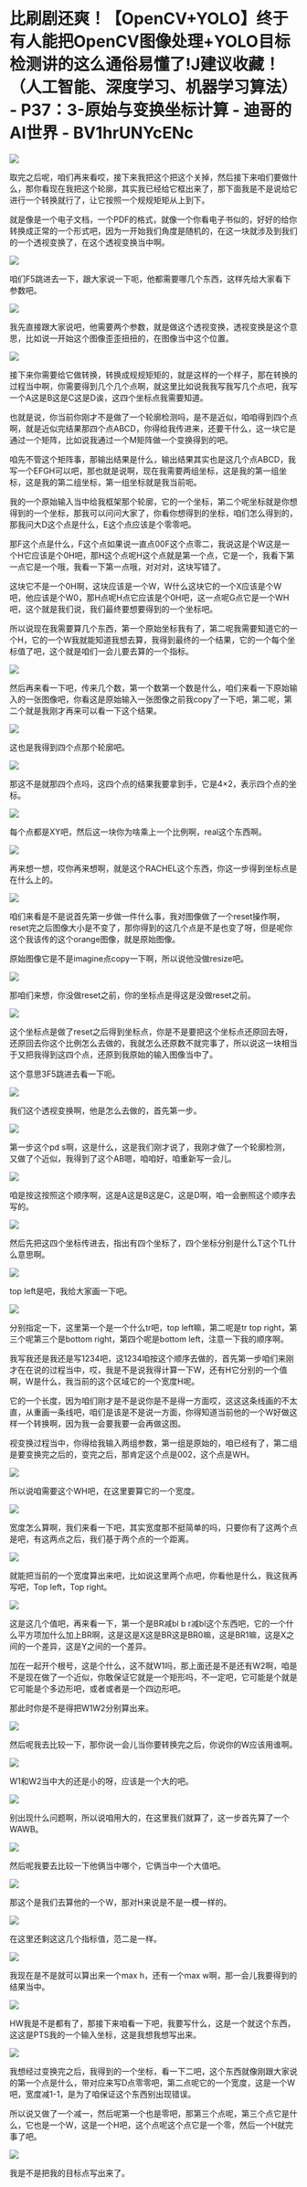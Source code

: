 # 比刷剧还爽！【OpenCV+YOLO】终于有人能把OpenCV图像处理+YOLO目标检测讲的这么通俗易懂了!J建议收藏！（人工智能、深度学习、机器学习算法） - P37：3-原始与变换坐标计算 - 迪哥的AI世界 - BV1hrUNYcENc

![](img/1d7d4ebea6993b495563ec85714abe21_0.png)

取完之后呢，咱们再来看哎，接下来我把这个把这个关掉，然后接下来咱们要做什么，那你看现在我把这个轮廓，其实我已经给它框出来了，那下面我是不是说给它进行一个转换就行了，让它按照一个规规矩矩从上到下。

就是像是一个电子文档，一个PDF的格式，就像一个你看电子书似的，好好的给你转换成正常的一个形式吧，因为一开始我们角度是随机的，在这一块就涉及到我们的一个透视变换了，在这个透视变换当中啊。



![](img/1d7d4ebea6993b495563ec85714abe21_2.png)

咱们F5跳进去一下，跟大家说一下呃，他都需要哪几个东西，这样先给大家看下参数吧。

![](img/1d7d4ebea6993b495563ec85714abe21_4.png)

我先直接跟大家说吧，他需要两个参数，就是做这个透视变换，透视变换是这个意思，比如说一开始这个图像歪歪扭扭的，在图像当中这个位置。



![](img/1d7d4ebea6993b495563ec85714abe21_6.png)

接下来你需要给它做转换，转换成规规矩矩的，就是这样的一个样子，那在转换的过程当中啊，你需要得到几个几个点啊，就这里比如说我我写我写几个点吧，我写一个A这是B这是C这是D诶，这四个坐标点我需要知道。

也就是说，你当前你刚才不是做了一个轮廓检测吗，是不是近似，咱咱得到四个点啊，就是近似完结果那四个点ABCD，你得给我传进来，还要干什么，这一块它是通过一个矩阵，比如说我通过一个M矩阵做一个变换得到的吧。

咱先不管这个矩阵事，那输出结果是什么，输出结果其实也是这几个点ABCD，我写一个EFGH可以吧，那也就是说啊，现在我需要两组坐标，这是我的第一组坐标，这是我的第二组坐标，第一组坐标就是我当前呃。

我的一个原始输入当中给我框架那个轮廓，它的一个坐标，第二个呢坐标就是你想得到的一个坐标，那我可以问问大家了，你看你想得到的坐标，咱们怎么得到的，那我问大D这个点是什么，E这个点应该是个零零吧。

那F这个点是什么，F这个点如果说一直点00F这个点零二，我说这是个W这是一个H它应该是个0H吧，那H这个点呢H这个点就是第一个点，它是一个，我看下第一点它是一个哦，我看一下第一点哦，对对对，这块写错了。

这块它不是一个0H啊，这块应该是一个W，W什么这块它的一个X应该是个W吧，他应该是个W0，那H点呢H点它应该是个0H吧，这一点呢G点它是一个WH吧，这个就是我们说，我们最终要想要得到的一个坐标吧。

所以说现在我需要算几个东西，第一个原始坐标我有了，第二呢我需要知道它的一个H，它的一个W我就能知道我想去算，我得到最终的一个结果，它的一个每个坐标值了吧，这个就是咱们一会儿要去算的一个指标。



![](img/1d7d4ebea6993b495563ec85714abe21_8.png)

然后再来看一下吧，传来几个数，第一个数第一个数是什么，咱们来看一下原始输入的一张图像吧，你看这是原始输入一张图像之前我copy了一下吧，第二呢，第二个就是我刚才再来可以看一下这个结果。



![](img/1d7d4ebea6993b495563ec85714abe21_10.png)

这也是我得到四个点那个轮廓吧。

![](img/1d7d4ebea6993b495563ec85714abe21_12.png)

那这不是就那四个点吗，这四个点的结果我要拿到手，它是4×2，表示四个点的坐标。

![](img/1d7d4ebea6993b495563ec85714abe21_14.png)

每个点都是XY吧，然后这一块你为啥乘上一个比例啊，real这个东西啊。

![](img/1d7d4ebea6993b495563ec85714abe21_16.png)

再来想一想，哎你再来想啊，就是这个RACHEL这个东西，你这一步得到坐标点是在什么上的。

![](img/1d7d4ebea6993b495563ec85714abe21_18.png)

咱们来看是不是说首先第一步做一件什么事，我对图像做了一个reset操作啊，reset完之后图像大小是不变了，那你得到的这几个点是不是也变了呀，但是呢你这个我该传的这个orange图像，就是原始图像。

原始图像它是不是imagine点copy一下啊，所以说他没做resize吧。

![](img/1d7d4ebea6993b495563ec85714abe21_20.png)

那咱们来想，你没做reset之前，你的坐标点是得这是没做reset之前。

![](img/1d7d4ebea6993b495563ec85714abe21_22.png)

这个坐标点是做了reset之后得到坐标点，你是不是要把这个坐标点还原回去呀，还原回去你这个比例怎么去做的，我就怎么还原数不就完事了，所以说这一块相当于又把我得到这四个点，还原到我原始的输入图像当中了。

这个意思3F5跳进去看一下呃。

![](img/1d7d4ebea6993b495563ec85714abe21_24.png)

我们这个透视变换啊，他是怎么去做的，首先第一步。

![](img/1d7d4ebea6993b495563ec85714abe21_26.png)

第一步这个pd s啊，这是什么，这是我们刚才说了，我刚才做了一个轮廓检测，又做了个近似，我得到了这个AB嗯，咱咱好，咱重新写一会儿。



![](img/1d7d4ebea6993b495563ec85714abe21_28.png)

咱是按这按照这个顺序啊，这是A这是B这是C，这是D啊，咱一会删照这个顺序去写的。

![](img/1d7d4ebea6993b495563ec85714abe21_30.png)

然后先把这四个坐标传进去，指出有四个坐标了，四个坐标分别是什么T这个TL什么意思啊。

![](img/1d7d4ebea6993b495563ec85714abe21_32.png)

top left是吧，我给大家画一下吧。

![](img/1d7d4ebea6993b495563ec85714abe21_34.png)

分别指定一下，这里第一个是一个什么tr吧，top left嘛，第二呢是tr top right，第三个呢第三个是bottom right，第四个呢是bottom left，注意一下我的顺序啊。

我写我还是我还是写1234吧，这1234咱按这个顺序去做的，首先第一步咱们来刚才在在说的过程当中，哎，我是不是说我得计算一下W，还有H它分别的一个值啊，W是什么，我当前的这个区域它的一个宽度H呢。

它的一个长度，因为咱们刚才是不是说你是不是得一方面哎，这这这条线画的不太直，从重画一条线吧，咱们是该是不是说一方面，你得知道当前他的一个W好做这样一个转换啊，因为我一会要我要一会再做这图。

视变换过程当中，你得给我输入两组参数，第一组是原始的，咱已经有了，第二组是要变换完之后的，变完之后，那肯定这个点是002，这个点是WH。



![](img/1d7d4ebea6993b495563ec85714abe21_36.png)

所以说咱需要这个WH吧，在这里要算它的一个宽度。

![](img/1d7d4ebea6993b495563ec85714abe21_38.png)

宽度怎么算啊，我们来看一下吧，其实宽度那不挺简单的吗，只要你有了这两个点是吧，有这两点之后，我们基于两个点的一个距离。



![](img/1d7d4ebea6993b495563ec85714abe21_40.png)

就能把当前的一个宽度算出来吧，比如说这里两个点吧，你看他是什么，我这我再写吧，Top left，Top right。



![](img/1d7d4ebea6993b495563ec85714abe21_42.png)

这是这几个值吧，再来看一下，第一个是BR减bl b r减bl这个东西吧，它的一个什么平方项加什么加上BR啊，这是这是X这是BR这是BR0嘛，这是BR1嘛，这是X之间的一个差异，这是Y之间的一个差异。

加在一起开个根号，这是个什么，这不就W1吗，那上面还是不是还有W2啊，咱是不是现在做了一个近似，你敢保证它就是一个矩形吗，不一定吧，它可能是个就是它可能是个多边形吧，或者或者是一个四边形吧。

那此时你是不是得把W1W2分别算出来。

![](img/1d7d4ebea6993b495563ec85714abe21_44.png)

然后呢我去比较一下，那你说一会儿当你要转换完之后，你说你的W应该用谁啊。

![](img/1d7d4ebea6993b495563ec85714abe21_46.png)

W1和W2当中大的还是小的呀，应该是一个大的吧。

![](img/1d7d4ebea6993b495563ec85714abe21_48.png)

别出现什么问题啊，所以说咱用大的，在这里我们就算了，这一步首先算了一个WAWB。

![](img/1d7d4ebea6993b495563ec85714abe21_50.png)

然后呢我要去比较一下他俩当中哪个，它俩当中一个大值吧。

![](img/1d7d4ebea6993b495563ec85714abe21_52.png)

那这个是我们去算他的一个W，那对H来说是不是一模一样的。

![](img/1d7d4ebea6993b495563ec85714abe21_54.png)

在这里还剩这这几个指标值，范二是一样。

![](img/1d7d4ebea6993b495563ec85714abe21_56.png)

我现在是不是就可以算出来一个max h，还有一个max w啊，那一会儿我要得到的结果当中。

![](img/1d7d4ebea6993b495563ec85714abe21_58.png)

HW我是不是都有了，那接下来咱看一下吧，我要写什么，这是一个就这个东西，这这是PTS我的一个输入坐标，这是我想我想写出来。



![](img/1d7d4ebea6993b495563ec85714abe21_60.png)

我想经过变换完之后，我得到的一个坐标，看一下二吧，这个东西就像刚跟大家说的第一个点是什么，带对应来写D点零零吧，第二点呢它的一个宽度，这是一个W吧，宽度减1-1，是为了咱保证这个东西别出现错误。

所以说又做了一个减一，然后呢第一个也是零吧，那第三个点呢，第三个点它是什么，它也是一个W，这是一个H吧，这个点呢这个点它是一个零，然后一个H就完事了吧。



![](img/1d7d4ebea6993b495563ec85714abe21_62.png)

我是不是把我的目标点写出来了。